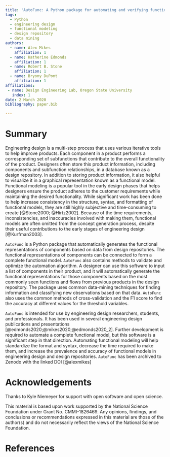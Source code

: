 ```yaml
---
title: 'AutoFunc: A Python package for automating and verifying functional modeling'
tags:
  - Python
  - engineering design
  - functional modeling
  - design repository
  - data mining
authors:
  - name: Alex Mikes
    affiliation: 1
  - name: Katherine Edmonds
    affiliation: 1
  - name: Robert B. Stone
    affiliation: 1
  - name: Bryony DuPont
    affiliation: 1
affiliations:
 - name: Design Engineering Lab, Oregon State University
   index: 1
date: 2 March 2020
bibliography: paper.bib

---
```


# Summary

Engineering design is a multi-step process that uses various iterative tools to help improve products. Each component 
in a product performs a corresponding set of subfunctions that contribute to the overall functionality 
of the product. Designers often store this product information, including components and subfunction relationships, in
a database known as a design repository. In addition to storing product information, it also helpful to visualize it
in a graphical representation known as a functional model. Functional modeling is a popular tool in the early design
phases that helps designers ensure the product adheres to the customer requirements while maintaining the 
desired functionality. While significant work has been done to help increase consistency in the structure, syntax, 
and formatting of functional models, they are still highly subjective and time-consuming to create [@Stone2000; @Hirtz2002]. 
Because of the time requirements, inconsistencies, and inaccuracies involved with making them, functional models are 
often omitted from the concept generation process, despite their useful contributions to the early stages of 
engineering design [@Kurfman2003]. 

``AutoFunc`` is a Python package that automatically generates the functional representations of components based on data from 
design repositories. The functional representations of components can be connected to form a complete functional model. 
``AutoFunc`` also contains methods to validate and optimize the automation algorithm. A designer can use this software to 
input a list of components in their product, and it will automatically generate the functional representations for those 
components based on the most commonly seen functions and flows from previous products in the design repository. 
The package uses common data-mining techniques for finding information and classifying new observations based on 
that data. ``AutoFunc`` also uses the common methods of cross-validation and the F1 score to find the accuracy at 
different values for the threshold variables.

``AutoFunc`` is intended for use by engineering design researchers, students, and professionals. It has been used in 
several engineering design publications and presentations [@edmonds2020;@mikes2020;@edmonds2020_2]. Further development is required to 
automate a complete functional model, but this software is a significant step in that direction. Automating functional 
modeling will help standardize the format and syntax, decrease the time required to make them, and increase the 
prevalence and accuracy of functional models in engineering design and design repositories. ``AutoFunc`` has been 
archived to Zenodo with the linked DOI [@alexmikes]


# Acknowledgements

Thanks to Kyle Niemeyer for support with open software and open science.

This material is based upon work supported by the National Science Foundation under Grant No. CMMI-1826469. 
Any opinions, findings, and conclusions or recommendations expressed in this material are those of the author(s) and 
do not necessarily reflect the views of the National Science Foundation.

# References
